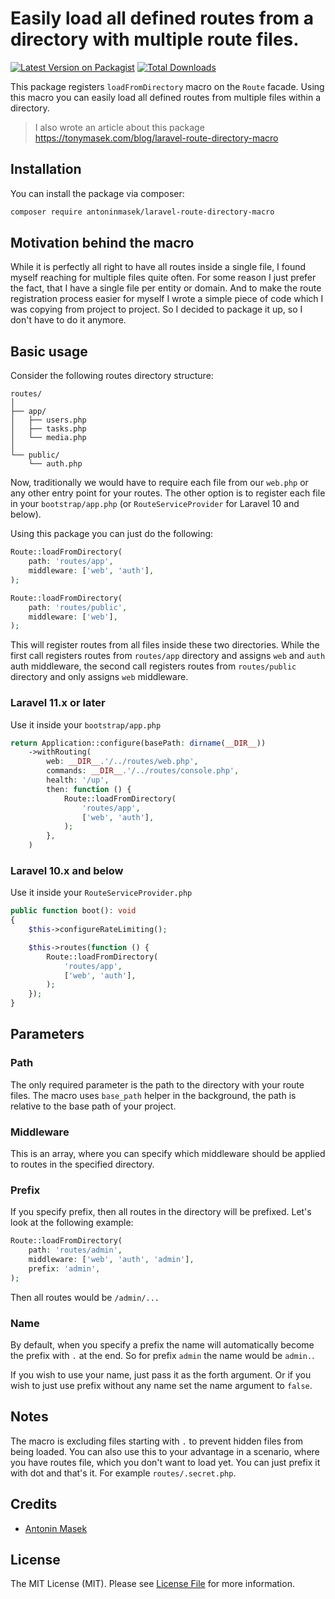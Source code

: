 # Easily load all defined routes from a directory with multiple route files.

[![Latest Version on Packagist](https://img.shields.io/packagist/v/antoninmasek/laravel-route-directory-macro.svg?style=flat-square)](https://packagist.org/packages/antoninmasek/laravel-route-directory-macro)
[![Total Downloads](https://img.shields.io/packagist/dt/antoninmasek/laravel-route-directory-macro.svg?style=flat-square)](https://packagist.org/packages/antoninmasek/laravel-route-directory-macro)

This package registers `loadFromDirectory` macro on the `Route` facade. Using this macro you can easily load all defined
routes from multiple files within a directory.

> I also wrote an article about this package https://tonymasek.com/blog/laravel-route-directory-macro

## Installation

You can install the package via composer:

```bash
composer require antoninmasek/laravel-route-directory-macro
```

## Motivation behind the macro

While it is perfectly all right to have all routes inside a single file, I found myself reaching for multiple files
quite often. For some reason I just prefer the fact, that I have a single file per entity or domain. And to make the
route registration process easier for myself I wrote a simple piece of code which I was copying from project to project.
So I decided to package it up, so I don't have to do it anymore.

## Basic usage

Consider the following routes directory structure:

```
routes/
│
├── app/
│   ├── users.php
│   ├── tasks.php
│   └── media.php
│
└── public/
    └── auth.php
```

Now, traditionally we would have to require each file from our `web.php` or any other entry point for your routes. The
other option is to register each file in your `bootstrap/app.php` (or `RouteServiceProvider` for Laravel 10 and below).

Using this package you can just do the following:

```php
Route::loadFromDirectory(
    path: 'routes/app',
    middleware: ['web', 'auth'],
);

Route::loadFromDirectory(
    path: 'routes/public',
    middleware: ['web'],
);
```

This will register routes from all files inside these two directories. While the first call registers routes
from `routes/app` directory and assigns `web` and `auth` auth middleware, the second call registers routes
from `routes/public` directory and only assigns `web` middleware.

### Laravel 11.x or later

Use it inside your `bootstrap/app.php`

```php
return Application::configure(basePath: dirname(__DIR__))
    ->withRouting(
        web: __DIR__.'/../routes/web.php',
        commands: __DIR__.'/../routes/console.php',
        health: '/up',
        then: function () {
            Route::loadFromDirectory(
                'routes/app',
                ['web', 'auth'],
            );
        },
    )
```

### Laravel 10.x and below

Use it inside your `RouteServiceProvider.php`

```php
public function boot(): void
{
    $this->configureRateLimiting();

    $this->routes(function () {
        Route::loadFromDirectory(
            'routes/app',
            ['web', 'auth'],
        );
    });
}
```

## Parameters

### Path

The only required parameter is the path to the directory with your route files. The macro uses `base_path` helper in the
background, the path
is relative to the base path of your project.

### Middleware

This is an array, where you can specify which middleware should be applied to routes in the specified directory.

### Prefix

If you specify prefix, then all routes in the directory will be prefixed. Let's look at the following example:

```php
Route::loadFromDirectory(
    path: 'routes/admin',
    middleware: ['web', 'auth', 'admin'],
    prefix: 'admin',
);
```

Then all routes would be `/admin/...`

### Name

By default, when you specify a prefix the name will automatically become the prefix with `.` at the end. So for
prefix `admin` the name would be `admin.`.

If you wish to use your name, just pass it as the forth argument. Or if you wish to just use prefix without any name set
the name argument to `false`.

## Notes

The macro is excluding files starting with `.` to prevent hidden files from being loaded. You can also use this to your
advantage in a scenario, where you have routes file, which you don't want to load yet. You can just prefix it with dot
and that's it. For example `routes/.secret.php`.

## Credits

- [Antonin Masek](https://github.com/antoninmasek)

## License

The MIT License (MIT). Please see [License File](LICENSE.md) for more information.
